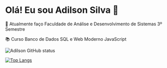 # Olá! Eu sou Adilson Silva 👋

🎈 Atualmente faço Faculdade de Análise e Desenvolvimento de Sistemas 3º Semestre

📚 Curso Banco de Dados SQL e Web Moderno JavaScript

![Adilson GitHub status](https://github-readme-stats.vercel.app/api?username=Adilson2323&show_icons=true&theme=radical)

[![Top Langs](https://github-readme-stats.vercel.app/api/top-langs/?username=anuraghazra&layout=compact)](https://github.com/anuraghazra/github-readme-stats)




